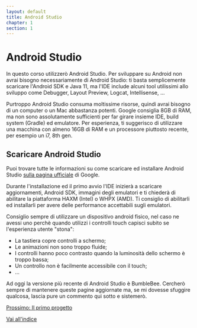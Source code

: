 ```yaml
---
layout: default
title: Android Studio
chapter: 1
section: 1
---
```

# Android Studio

In questo corso utilizzerò Android Studio. Per sviluppare su Android non avrai bisogno necessariamente di Android 
Studio: ti basta semplicemente scaricare l'Android SDK e Java 11, ma l'IDE include alcuni tool utilissimi allo sviluppo 
come Debugger, Layout Preview, Logcat, Intellisense, ...

Purtroppo Android Studio consuma moltissime risorse, quindi avrai bisogno di un computer o un Mac abbastanza potenti. 
Google consiglia 8GB di RAM, ma non sono assolutamente sufficienti per far girare insieme IDE, build system (Gradle) ed 
emulatore. Per esperienza, ti suggerisco di utilizzare una macchina con almeno 16GB di RAM e un processore piuttosto 
recente, per esempio un i7, 8th gen.


## Scaricare Android Studio
Puoi trovare tutte le informazioni su come scaricare ed installare Android Studio
[sulla pagina ufficiale](https://developer.android.com/studio) di Google.

Durante l'installazione ed il primo avvio l'IDE inizierà a scaricare aggiornamenti, Android SDK, immagini degli 
emulatori e ti chiederà di abilitare la piattaforma HAXM (Intel) o WHPX (AMD). Ti consiglio di abilitarli ed installarli 
per avere delle performance accettabili sugli emulatori.

Consiglio sempre di utilizzare un dispositivo android fisico, nel caso ne avessi uno perchè quando utilizzi i controlli 
touch capisci subito se l'esperienza utente "stona":


- La tastiera copre controlli a schermo;
- Le animazioni non sono troppo fluide;
- I controlli hanno poco contrasto quando la luminosità dello schermo è troppo bassa;
- Un controllo non è facilmente accessibile con il touch;
- ...

Ad oggi la versione più recente di Android Studio è BumbleBee. Cercherò sempre di mantenere queste pagine aggiornate ma,
se mi dovesse sfuggire qualcosa, lascia pure un commento qui sotto e sistemerò.

[Prossimo: Il primo progetto](1.2_first_project)

[Vai all'indice](../index_of_content)
